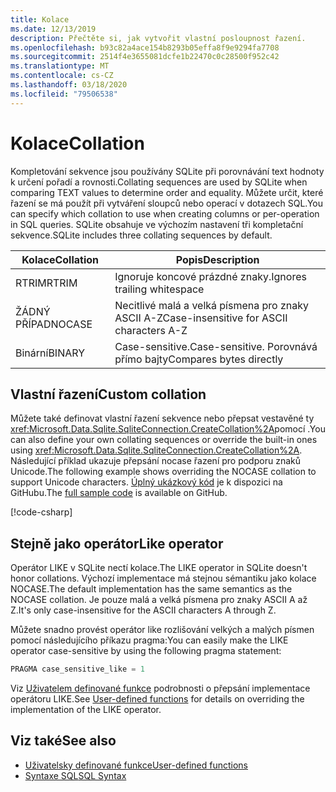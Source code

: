 ```yaml
---
title: Kolace
ms.date: 12/13/2019
description: Přečtěte si, jak vytvořit vlastní posloupnost řazení.
ms.openlocfilehash: b93c82a4ace154b8293b05effa8f9e9294fa7708
ms.sourcegitcommit: 2514f4e3655081dcfe1b22470c0c28500f952c42
ms.translationtype: MT
ms.contentlocale: cs-CZ
ms.lasthandoff: 03/18/2020
ms.locfileid: "79506538"
---
```

# <a name="collation"></a><span data-ttu-id="20cbb-103">Kolace</span><span class="sxs-lookup"><span data-stu-id="20cbb-103">Collation</span></span>

<span data-ttu-id="20cbb-104">Kompletování sekvence jsou používány SQLite při porovnávání text hodnoty k určení pořadí a rovnosti.</span><span class="sxs-lookup"><span data-stu-id="20cbb-104">Collating sequences are used by SQLite when comparing TEXT values to determine order and equality.</span></span> <span data-ttu-id="20cbb-105">Můžete určit, které řazení se má použít při vytváření sloupců nebo operací v dotazech SQL.</span><span class="sxs-lookup"><span data-stu-id="20cbb-105">You can specify which collation to use when creating columns or per-operation in SQL queries.</span></span> <span data-ttu-id="20cbb-106">SQLite obsahuje ve výchozím nastavení tři kompletační sekvence.</span><span class="sxs-lookup"><span data-stu-id="20cbb-106">SQLite includes three collating sequences by default.</span></span>

| <span data-ttu-id="20cbb-107">Kolace</span><span class="sxs-lookup"><span data-stu-id="20cbb-107">Collation</span></span> | <span data-ttu-id="20cbb-108">Popis</span><span class="sxs-lookup"><span data-stu-id="20cbb-108">Description</span></span>                               |
| --------- | ----------------------------------------- |
| <span data-ttu-id="20cbb-109">RTRIM</span><span class="sxs-lookup"><span data-stu-id="20cbb-109">RTRIM</span></span>     | <span data-ttu-id="20cbb-110">Ignoruje koncové prázdné znaky.</span><span class="sxs-lookup"><span data-stu-id="20cbb-110">Ignores trailing whitespace</span></span>               |
| <span data-ttu-id="20cbb-111">ŽÁDNÝ PŘÍPAD</span><span class="sxs-lookup"><span data-stu-id="20cbb-111">NOCASE</span></span>    | <span data-ttu-id="20cbb-112">Necitlivé malá a velká písmena pro znaky ASCII A-Z</span><span class="sxs-lookup"><span data-stu-id="20cbb-112">Case-insensitive for ASCII characters A-Z</span></span> |
| <span data-ttu-id="20cbb-113">Binární</span><span class="sxs-lookup"><span data-stu-id="20cbb-113">BINARY</span></span>    | <span data-ttu-id="20cbb-114">Case-sensitive.</span><span class="sxs-lookup"><span data-stu-id="20cbb-114">Case-sensitive.</span></span> <span data-ttu-id="20cbb-115">Porovnává přímo bajty</span><span class="sxs-lookup"><span data-stu-id="20cbb-115">Compares bytes directly</span></span>   |

## <a name="custom-collation"></a><span data-ttu-id="20cbb-116">Vlastní řazení</span><span class="sxs-lookup"><span data-stu-id="20cbb-116">Custom collation</span></span>

<span data-ttu-id="20cbb-117">Můžete také definovat vlastní řazení sekvence nebo přepsat vestavěné ty <xref:Microsoft.Data.Sqlite.SqliteConnection.CreateCollation%2A>pomocí .</span><span class="sxs-lookup"><span data-stu-id="20cbb-117">You can also define your own collating sequences or override the built-in ones using <xref:Microsoft.Data.Sqlite.SqliteConnection.CreateCollation%2A>.</span></span> <span data-ttu-id="20cbb-118">Následující příklad ukazuje přepsání nocase řazení pro podporu znaků Unicode.</span><span class="sxs-lookup"><span data-stu-id="20cbb-118">The following example shows overriding the NOCASE collation to support Unicode characters.</span></span> <span data-ttu-id="20cbb-119">[Úplný ukázkový kód](https://github.com/dotnet/samples/blob/master/snippets/standard/data/sqlite/CollationSample/Program.cs) je k dispozici na GitHubu.</span><span class="sxs-lookup"><span data-stu-id="20cbb-119">The [full sample code](https://github.com/dotnet/samples/blob/master/snippets/standard/data/sqlite/CollationSample/Program.cs) is available on GitHub.</span></span>

[!code-csharp[](../../../../samples/snippets/standard/data/sqlite/CollationSample/Program.cs?name=snippet_Collation)]

## <a name="like-operator"></a><span data-ttu-id="20cbb-120">Stejně jako operátor</span><span class="sxs-lookup"><span data-stu-id="20cbb-120">Like operator</span></span>

<span data-ttu-id="20cbb-121">Operátor LIKE v SQLite nectí kolace.</span><span class="sxs-lookup"><span data-stu-id="20cbb-121">The LIKE operator in SQLite doesn't honor collations.</span></span> <span data-ttu-id="20cbb-122">Výchozí implementace má stejnou sémantiku jako kolace NOCASE.</span><span class="sxs-lookup"><span data-stu-id="20cbb-122">The default implementation has the same semantics as the NOCASE collation.</span></span> <span data-ttu-id="20cbb-123">Je pouze malá a velká písmena pro znaky ASCII A až Z.</span><span class="sxs-lookup"><span data-stu-id="20cbb-123">It's only case-insensitive for the ASCII characters A through Z.</span></span>

<span data-ttu-id="20cbb-124">Můžete snadno provést operátor like rozlišování velkých a malých písmen pomocí následujícího příkazu pragma:</span><span class="sxs-lookup"><span data-stu-id="20cbb-124">You can easily make the LIKE operator case-sensitive by using the following pragma statement:</span></span>

```sql
PRAGMA case_sensitive_like = 1
```

<span data-ttu-id="20cbb-125">Viz [Uživatelem definované funkce](user-defined-functions.md) podrobnosti o přepsání implementace operátoru LIKE.</span><span class="sxs-lookup"><span data-stu-id="20cbb-125">See [User-defined functions](user-defined-functions.md) for details on overriding the implementation of the LIKE operator.</span></span>

## <a name="see-also"></a><span data-ttu-id="20cbb-126">Viz také</span><span class="sxs-lookup"><span data-stu-id="20cbb-126">See also</span></span>

* [<span data-ttu-id="20cbb-127">Uživatelsky definované funkce</span><span class="sxs-lookup"><span data-stu-id="20cbb-127">User-defined functions</span></span>](user-defined-functions.md)
* [<span data-ttu-id="20cbb-128">Syntaxe SQL</span><span class="sxs-lookup"><span data-stu-id="20cbb-128">SQL Syntax</span></span>](https://www.sqlite.org/lang.html)
